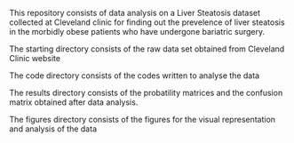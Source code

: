 This repository consists of data analysis on a Liver Steatosis dataset collected at Cleveland clinic for finding out the prevelence of liver steatosis in the morbidly obese patients who have undergone bariatric surgery. 

The starting directory consists of the raw data set obtained from Cleveland Clinic website

The code directory consists of the codes written to analyse the data

The results directory consists of the probatility matrices and the confusion matrix obtained after data analysis.

The figures directory consists of the figures for the visual representation and analysis of the data
